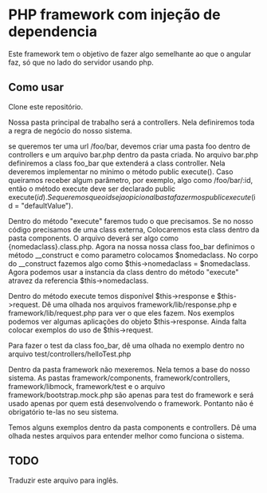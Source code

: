 # PHP framework com injeção de dependencia

Este framework tem o objetivo de fazer algo semelhante ao que o angular faz, só que no lado do
servidor usando php.


## Como usar

Clone este repositório.

Nossa pasta principal de trabalho será a controllers. Nela definiremos toda a regra de negócio do
nosso sistema.

se queremos ter uma url /foo/bar, devemos criar uma pasta foo dentro de controllers e um arquivo 
bar.php dentro da pasta criada. No arquivo bar.php definiremos a class foo_bar que extenderá a class 
controller. Nela deveremos implementar no mínimo o método public execute(). Caso queiramos receber
algum parâmetro, por exemplo, algo como /foo/bar/:id, então o método execute deve ser declarado 
public execute($id). Se queremos que o id seja opicional basta fazermos public execute($id = "defaultValue").

Dentro do método "execute" faremos tudo o que precisamos. Se no nosso código precisamos de uma class externa,
Colocaremos esta class dentro da pasta components. O arquivo deverá ser algo como {nomedaclass}.class.php.
Agora na nossa nossa class foo_bar definimos o método __construct e como parametro colocamos $nomedaclass.
No corpo do __construct fazemos algo como $this->nomedaclass = $nomedaclass. Agora podemos usar a instancia
da class dentro do método "execute" atravez da referencia $this->nomedaclass.

Dentro do método execute temos disponível $this->response e $this->request. Dê uma olhada nos arquivos 
framework/lib/response.php e framework/lib/request.php para ver o que eles fazem. Nos exemplos podemos
ver algumas aplicações do objeto $this->response. Ainda falta colocar exemplos do uso de $this->request.

Para fazer o test da class foo_bar, dê uma olhada no exemplo dentro no arquivo  test/controllers/helloTest.php

Dentro da pasta framework não mexeremos. Nela temos a base do nosso sistema. As pastas framework/components, 
framework/controllers, framework/libmock, framework/test e o arquivo framework/bootstrap.mock.php são apenas
para test do framework e será usado apenas por quem está desenvolvendo o framework. Pontanto não é obrigatório
te-las no seu sistema.

Temos alguns exemplos dentro da pasta components e controllers. Dê uma olhada nestes arquivos para entender melhor
como funciona o sistema.


## TODO

Traduzir este arquivo para inglês.